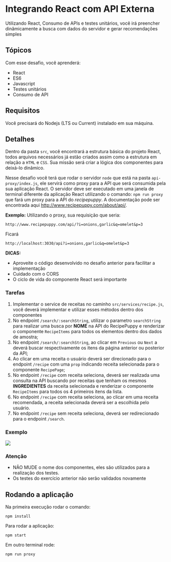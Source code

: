 # Integrando React com API Externa
Utilizando React, Consumo de APIs e testes unitários, você irá preencher dinâmicamente a busca com dados do servidor e gerar recomendações simples

## Tópicos
Com esse desafio, você aprenderá:

- React
- ES6
- Javascript
- Testes unitários
- Consumo de API

## Requisitos
Você precisará do Nodejs (LTS ou Current) instalado em sua máquina.

## Detalhes
Dentro da pasta `src`, você encontrará a estrutura básica do projeto React, todos arquivos necessários já estão criados assim como a estrutura em relação a `HTML` e `CSS`. Sua missão será criar a lógica dos componentes para deixá-lo dinâmico.

Nesse desafio você terá que rodar o servidor `node` que está na pasta `api-proxy/index.js`, ele servirá como proxy para a API que será consumida pela sua aplicação React. O servidor deve ser executado em uma janela de terminal diferente da aplicação React utilizando o comando: `npm run proxy` que fará um proxy para a API do *recipepuppy*. A documentação pode ser encontrada aqui http://www.recipepuppy.com/about/api/.

**Exemplo:** Utilizando o proxy, sua requisição que seria:
```
http://www.recipepuppy.com/api/?i=onions,garlic&q=omelet&p=3 
```
Ficará
```
http://localhost:3030/api?i=onions,garlic&q=omelet&p=3
```

**DICAS:** 
- Aproveite o código desenvolvido no desafio anterior para facilitar a implementação
- Cuidado com o CORS
- O ciclo de vida do componente React será importante

### Tarefas
1. Implementar o service de receitas no caminho `src/services/recipe.js`, você deverá implementar e utilizar esses métodos dentro dos componentes
2. No endpoint `/search/:searchString`, utilizar o parametro `searchString` para realizar uma busca por **NOME** na API do RecipePuppy e renderizar o componente `RecipeItems` para todos os elementos dentro dos dados de amostra;
3.  No endpoint `/search/:searchString`, ao clicar em `Previous` ou `Next` a deverá buscar respectivamente os itens da página anterior ou posterior da API;
4. Ao clicar em uma receita o usuário deverá ser direcionado para o endpoint `/recipe` com uma `prop` indicando receita selecionada para o componente `RecipePage`;
5. No endpoint `/recipe` com receita seleciona, deverá ser realizada uma consulta na API buscando por receitas que tenham os mesmos **INGREDIENTES** da receita selecionada e renderizar o componente `RecipeItems` para todos os 4 primeiros itens da lista.
6. No endpoint `/recipe` com receita seleciona, ao clicar em uma receita recomendada, a receita selecionada deverá ser a escolhida pelo usuário.
7. No endpoint `/recipe` sem receita seleciona, deverá ser redirecionado para o endpoint `/search`.

### Exemplo
![](https://s3-us-west-1.amazonaws.com/codenation-challenges/react-3/JointGracefulEastrussiancoursinghounds-max-1mb.gif)

### Atenção
- NÃO MUDE o nome dos componentes, eles são utilizados para a realização dos testes.
- Os testes do exercício anterior não serão validados novamente

## Rodando a aplicação
Na primeira execução rodar o comando:
```
npm install
```
Para rodar a aplicação:
```
npm start
```
Em outro terminal rode:
```
npm run proxy
```
